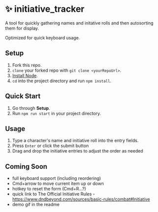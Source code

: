 # ✨ initiative_tracker
A tool for quickly gathering names and initative rolls and then autosorting them for display.

Optimized for quick keyboard usage.

## Setup

1. Fork this repo.
1. `clone` your forked repo with `git clone <yourRepoUrl>`.
1. [Install Node](https://nodejs.org/en/).
1. `cd` into the project directory and run `npm install`.

## Quick Start

1. Go through **Setup**.
1. Run `npm run start` in your project directory.

## Usage

1. Type a character's name and initiative roll into the entry fields.
2. Press `Enter` or click the submit button
3. Drag and drop the initiative entries to adjust the order as needed


## Coming Soon

- full keyboard support (including reordering)
 - Cmd+arrow to move current item up or down
 - hotkey to reset the form (Cmd+R...?)
- quick link to The Official Initiative Rules - https://www.dndbeyond.com/sources/basic-rules/combat#Initiative
- demo gif in the readme